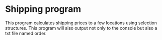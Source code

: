 # Shipping program
 This program calculates shipping prices to a few locations using selection structures.
 This program will also output not only to the console but also a txt file named order.
